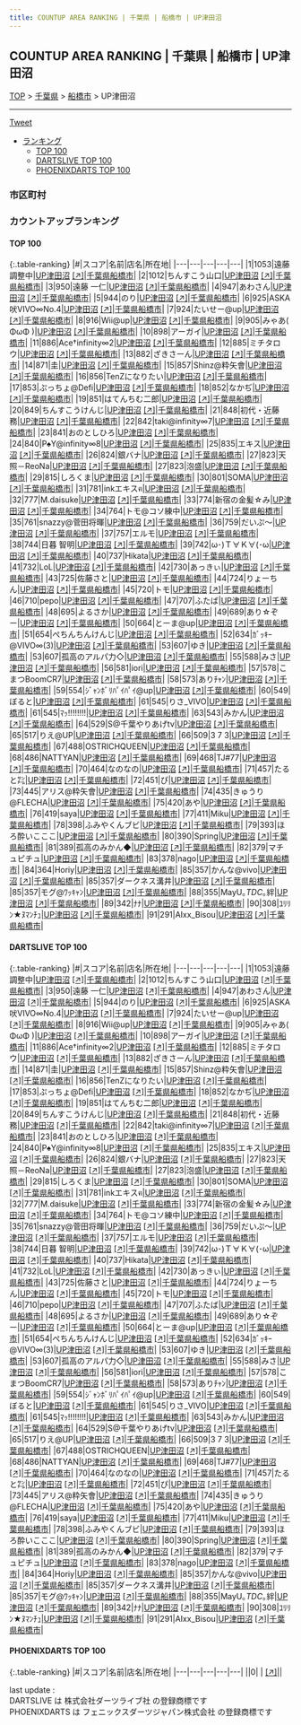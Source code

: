 ```yaml
---
title: COUNTUP AREA RANKING | 千葉県 | 船橋市 | UP津田沼
---
```

## COUNTUP AREA RANKING | 千葉県 | 船橋市 | UP津田沼

[TOP](/darts/rank/) > [千葉県](/darts/rank/千葉県/) > [船橋市](/darts/rank/千葉県/船橋市/) > UP津田沼

___

<a href="https://twitter.com/share?ref_src=twsrc%5Etfw" data-text="COUNTUP AREA RANKING | 千葉県船橋市UP津田沼" class="twitter-share-button" data-hashtags="DARTSLIVE,PHOENIXDARTS,darts,ダーツ" data-show-count="false">Tweet</a>

* [ランキング](#カウントアップランキング)
    * [TOP 100](#top-100)
    * [DARTSLIVE TOP 100](#dartslive-top-100)
    * [PHOENIXDARTS TOP 100](#phoenixdarts-top-100)

### 市区町村

<ul>

</ul>

### カウントアップランキング

#### TOP 100



{:.table-ranking}
|#|スコア|名前|店名|所在地|
|---|---|---|---|---|
|1|1053|<span class="rank-name-dl">遠藤 調整中</span>|<a href="/darts/rank/shops/8d35131a1ba4d26428032249b44395af.html">UP津田沼</a> <a href="https://search.dartslive.com/jp/shop/8d35131a1ba4d26428032249b44395af">[↗]</a>|<a href="/darts/rank/千葉県/船橋市">千葉県船橋市</a>|
|2|1012|<span class="rank-name-dl">ちんすこう山口</span>|<a href="/darts/rank/shops/8d35131a1ba4d26428032249b44395af.html">UP津田沼</a> <a href="https://search.dartslive.com/jp/shop/8d35131a1ba4d26428032249b44395af">[↗]</a>|<a href="/darts/rank/千葉県/船橋市">千葉県船橋市</a>|
|3|950|<span class="rank-name-dl">遠藤 一仁</span>|<a href="/darts/rank/shops/8d35131a1ba4d26428032249b44395af.html">UP津田沼</a> <a href="https://search.dartslive.com/jp/shop/8d35131a1ba4d26428032249b44395af">[↗]</a>|<a href="/darts/rank/千葉県/船橋市">千葉県船橋市</a>|
|4|947|<span class="rank-name-dl">あわさん</span>|<a href="/darts/rank/shops/8d35131a1ba4d26428032249b44395af.html">UP津田沼</a> <a href="https://search.dartslive.com/jp/shop/8d35131a1ba4d26428032249b44395af">[↗]</a>|<a href="/darts/rank/千葉県/船橋市">千葉県船橋市</a>|
|5|944|<span class="rank-name-dl">のり</span>|<a href="/darts/rank/shops/8d35131a1ba4d26428032249b44395af.html">UP津田沼</a> <a href="https://search.dartslive.com/jp/shop/8d35131a1ba4d26428032249b44395af">[↗]</a>|<a href="/darts/rank/千葉県/船橋市">千葉県船橋市</a>|
|6|925|<span class="rank-name-dl">ASKA吠VIVO∞No.4</span>|<a href="/darts/rank/shops/8d35131a1ba4d26428032249b44395af.html">UP津田沼</a> <a href="https://search.dartslive.com/jp/shop/8d35131a1ba4d26428032249b44395af">[↗]</a>|<a href="/darts/rank/千葉県/船橋市">千葉県船橋市</a>|
|7|924|<span class="rank-name-dl">たいせー@up</span>|<a href="/darts/rank/shops/8d35131a1ba4d26428032249b44395af.html">UP津田沼</a> <a href="https://search.dartslive.com/jp/shop/8d35131a1ba4d26428032249b44395af">[↗]</a>|<a href="/darts/rank/千葉県/船橋市">千葉県船橋市</a>|
|8|916|<span class="rank-name-dl">Wii@up</span>|<a href="/darts/rank/shops/8d35131a1ba4d26428032249b44395af.html">UP津田沼</a> <a href="https://search.dartslive.com/jp/shop/8d35131a1ba4d26428032249b44395af">[↗]</a>|<a href="/darts/rank/千葉県/船橋市">千葉県船橋市</a>|
|9|905|<span class="rank-name-dl">みゃあ( ΦωΦ )</span>|<a href="/darts/rank/shops/8d35131a1ba4d26428032249b44395af.html">UP津田沼</a> <a href="https://search.dartslive.com/jp/shop/8d35131a1ba4d26428032249b44395af">[↗]</a>|<a href="/darts/rank/千葉県/船橋市">千葉県船橋市</a>|
|10|898|<span class="rank-name-dl">アーガイ</span>|<a href="/darts/rank/shops/8d35131a1ba4d26428032249b44395af.html">UP津田沼</a> <a href="https://search.dartslive.com/jp/shop/8d35131a1ba4d26428032249b44395af">[↗]</a>|<a href="/darts/rank/千葉県/船橋市">千葉県船橋市</a>|
|11|886|<span class="rank-name-dl">Ace†infinity∞2</span>|<a href="/darts/rank/shops/8d35131a1ba4d26428032249b44395af.html">UP津田沼</a> <a href="https://search.dartslive.com/jp/shop/8d35131a1ba4d26428032249b44395af">[↗]</a>|<a href="/darts/rank/千葉県/船橋市">千葉県船橋市</a>|
|12|885|<span class="rank-name-dl">ミチタロウ</span>|<a href="/darts/rank/shops/8d35131a1ba4d26428032249b44395af.html">UP津田沼</a> <a href="https://search.dartslive.com/jp/shop/8d35131a1ba4d26428032249b44395af">[↗]</a>|<a href="/darts/rank/千葉県/船橋市">千葉県船橋市</a>|
|13|882|<span class="rank-name-dl">ざきさーん</span>|<a href="/darts/rank/shops/8d35131a1ba4d26428032249b44395af.html">UP津田沼</a> <a href="https://search.dartslive.com/jp/shop/8d35131a1ba4d26428032249b44395af">[↗]</a>|<a href="/darts/rank/千葉県/船橋市">千葉県船橋市</a>|
|14|871|<span class="rank-name-dl">圭</span>|<a href="/darts/rank/shops/8d35131a1ba4d26428032249b44395af.html">UP津田沼</a> <a href="https://search.dartslive.com/jp/shop/8d35131a1ba4d26428032249b44395af">[↗]</a>|<a href="/darts/rank/千葉県/船橋市">千葉県船橋市</a>|
|15|857|<span class="rank-name-dl">Shinz@粋矢會</span>|<a href="/darts/rank/shops/8d35131a1ba4d26428032249b44395af.html">UP津田沼</a> <a href="https://search.dartslive.com/jp/shop/8d35131a1ba4d26428032249b44395af">[↗]</a>|<a href="/darts/rank/千葉県/船橋市">千葉県船橋市</a>|
|16|856|<span class="rank-name-dl">TenZになりたい</span>|<a href="/darts/rank/shops/8d35131a1ba4d26428032249b44395af.html">UP津田沼</a> <a href="https://search.dartslive.com/jp/shop/8d35131a1ba4d26428032249b44395af">[↗]</a>|<a href="/darts/rank/千葉県/船橋市">千葉県船橋市</a>|
|17|853|<span class="rank-name-dl">ぷっちょ@Defi</span>|<a href="/darts/rank/shops/8d35131a1ba4d26428032249b44395af.html">UP津田沼</a> <a href="https://search.dartslive.com/jp/shop/8d35131a1ba4d26428032249b44395af">[↗]</a>|<a href="/darts/rank/千葉県/船橋市">千葉県船橋市</a>|
|18|852|<span class="rank-name-dl">なかぢ</span>|<a href="/darts/rank/shops/8d35131a1ba4d26428032249b44395af.html">UP津田沼</a> <a href="https://search.dartslive.com/jp/shop/8d35131a1ba4d26428032249b44395af">[↗]</a>|<a href="/darts/rank/千葉県/船橋市">千葉県船橋市</a>|
|19|851|<span class="rank-name-dl">はてんちむ二郎</span>|<a href="/darts/rank/shops/8d35131a1ba4d26428032249b44395af.html">UP津田沼</a> <a href="https://search.dartslive.com/jp/shop/8d35131a1ba4d26428032249b44395af">[↗]</a>|<a href="/darts/rank/千葉県/船橋市">千葉県船橋市</a>|
|20|849|<span class="rank-name-dl">ちんすこうけんじ</span>|<a href="/darts/rank/shops/8d35131a1ba4d26428032249b44395af.html">UP津田沼</a> <a href="https://search.dartslive.com/jp/shop/8d35131a1ba4d26428032249b44395af">[↗]</a>|<a href="/darts/rank/千葉県/船橋市">千葉県船橋市</a>|
|21|848|<span class="rank-name-dl">初代・近藤務</span>|<a href="/darts/rank/shops/8d35131a1ba4d26428032249b44395af.html">UP津田沼</a> <a href="https://search.dartslive.com/jp/shop/8d35131a1ba4d26428032249b44395af">[↗]</a>|<a href="/darts/rank/千葉県/船橋市">千葉県船橋市</a>|
|22|842|<span class="rank-name-dl">taki@infinity∞7</span>|<a href="/darts/rank/shops/8d35131a1ba4d26428032249b44395af.html">UP津田沼</a> <a href="https://search.dartslive.com/jp/shop/8d35131a1ba4d26428032249b44395af">[↗]</a>|<a href="/darts/rank/千葉県/船橋市">千葉県船橋市</a>|
|23|841|<span class="rank-name-dl">おのとしひろ</span>|<a href="/darts/rank/shops/8d35131a1ba4d26428032249b44395af.html">UP津田沼</a> <a href="https://search.dartslive.com/jp/shop/8d35131a1ba4d26428032249b44395af">[↗]</a>|<a href="/darts/rank/千葉県/船橋市">千葉県船橋市</a>|
|24|840|<span class="rank-name-dl">P♠Y@infinity∞8</span>|<a href="/darts/rank/shops/8d35131a1ba4d26428032249b44395af.html">UP津田沼</a> <a href="https://search.dartslive.com/jp/shop/8d35131a1ba4d26428032249b44395af">[↗]</a>|<a href="/darts/rank/千葉県/船橋市">千葉県船橋市</a>|
|25|835|<span class="rank-name-dl">エキス</span>|<a href="/darts/rank/shops/8d35131a1ba4d26428032249b44395af.html">UP津田沼</a> <a href="https://search.dartslive.com/jp/shop/8d35131a1ba4d26428032249b44395af">[↗]</a>|<a href="/darts/rank/千葉県/船橋市">千葉県船橋市</a>|
|26|824|<span class="rank-name-dl">銀バナ</span>|<a href="/darts/rank/shops/8d35131a1ba4d26428032249b44395af.html">UP津田沼</a> <a href="https://search.dartslive.com/jp/shop/8d35131a1ba4d26428032249b44395af">[↗]</a>|<a href="/darts/rank/千葉県/船橋市">千葉県船橋市</a>|
|27|823|<span class="rank-name-dl">天照－ReoNa</span>|<a href="/darts/rank/shops/8d35131a1ba4d26428032249b44395af.html">UP津田沼</a> <a href="https://search.dartslive.com/jp/shop/8d35131a1ba4d26428032249b44395af">[↗]</a>|<a href="/darts/rank/千葉県/船橋市">千葉県船橋市</a>|
|27|823|<span class="rank-name-dl">泡盛</span>|<a href="/darts/rank/shops/8d35131a1ba4d26428032249b44395af.html">UP津田沼</a> <a href="https://search.dartslive.com/jp/shop/8d35131a1ba4d26428032249b44395af">[↗]</a>|<a href="/darts/rank/千葉県/船橋市">千葉県船橋市</a>|
|29|815|<span class="rank-name-dl">しろくま</span>|<a href="/darts/rank/shops/8d35131a1ba4d26428032249b44395af.html">UP津田沼</a> <a href="https://search.dartslive.com/jp/shop/8d35131a1ba4d26428032249b44395af">[↗]</a>|<a href="/darts/rank/千葉県/船橋市">千葉県船橋市</a>|
|30|801|<span class="rank-name-dl">SOMA</span>|<a href="/darts/rank/shops/8d35131a1ba4d26428032249b44395af.html">UP津田沼</a> <a href="https://search.dartslive.com/jp/shop/8d35131a1ba4d26428032249b44395af">[↗]</a>|<a href="/darts/rank/千葉県/船橋市">千葉県船橋市</a>|
|31|781|<span class="rank-name-dl">inkエキスฅ</span>|<a href="/darts/rank/shops/8d35131a1ba4d26428032249b44395af.html">UP津田沼</a> <a href="https://search.dartslive.com/jp/shop/8d35131a1ba4d26428032249b44395af">[↗]</a>|<a href="/darts/rank/千葉県/船橋市">千葉県船橋市</a>|
|32|777|<span class="rank-name-dl">M.daisuke</span>|<a href="/darts/rank/shops/8d35131a1ba4d26428032249b44395af.html">UP津田沼</a> <a href="https://search.dartslive.com/jp/shop/8d35131a1ba4d26428032249b44395af">[↗]</a>|<a href="/darts/rank/千葉県/船橋市">千葉県船橋市</a>|
|33|774|<span class="rank-name-dl">新宿の金髪☆み</span>|<a href="/darts/rank/shops/8d35131a1ba4d26428032249b44395af.html">UP津田沼</a> <a href="https://search.dartslive.com/jp/shop/8d35131a1ba4d26428032249b44395af">[↗]</a>|<a href="/darts/rank/千葉県/船橋市">千葉県船橋市</a>|
|34|764|<span class="rank-name-dl">トモ@コソ練中</span>|<a href="/darts/rank/shops/8d35131a1ba4d26428032249b44395af.html">UP津田沼</a> <a href="https://search.dartslive.com/jp/shop/8d35131a1ba4d26428032249b44395af">[↗]</a>|<a href="/darts/rank/千葉県/船橋市">千葉県船橋市</a>|
|35|761|<span class="rank-name-dl">snazzy@菅田将暉</span>|<a href="/darts/rank/shops/8d35131a1ba4d26428032249b44395af.html">UP津田沼</a> <a href="https://search.dartslive.com/jp/shop/8d35131a1ba4d26428032249b44395af">[↗]</a>|<a href="/darts/rank/千葉県/船橋市">千葉県船橋市</a>|
|36|759|<span class="rank-name-dl">だいぷ～</span>|<a href="/darts/rank/shops/8d35131a1ba4d26428032249b44395af.html">UP津田沼</a> <a href="https://search.dartslive.com/jp/shop/8d35131a1ba4d26428032249b44395af">[↗]</a>|<a href="/darts/rank/千葉県/船橋市">千葉県船橋市</a>|
|37|757|<span class="rank-name-dl">エルモ</span>|<a href="/darts/rank/shops/8d35131a1ba4d26428032249b44395af.html">UP津田沼</a> <a href="https://search.dartslive.com/jp/shop/8d35131a1ba4d26428032249b44395af">[↗]</a>|<a href="/darts/rank/千葉県/船橋市">千葉県船橋市</a>|
|38|744|<span class="rank-name-dl">日暮 智明</span>|<a href="/darts/rank/shops/8d35131a1ba4d26428032249b44395af.html">UP津田沼</a> <a href="https://search.dartslive.com/jp/shop/8d35131a1ba4d26428032249b44395af">[↗]</a>|<a href="/darts/rank/千葉県/船橋市">千葉県船橋市</a>|
|39|742|<span class="rank-name-dl">ω･)Ｔ∀Ｋ∀(･ω</span>|<a href="/darts/rank/shops/8d35131a1ba4d26428032249b44395af.html">UP津田沼</a> <a href="https://search.dartslive.com/jp/shop/8d35131a1ba4d26428032249b44395af">[↗]</a>|<a href="/darts/rank/千葉県/船橋市">千葉県船橋市</a>|
|40|737|<span class="rank-name-dl">Hikata</span>|<a href="/darts/rank/shops/8d35131a1ba4d26428032249b44395af.html">UP津田沼</a> <a href="https://search.dartslive.com/jp/shop/8d35131a1ba4d26428032249b44395af">[↗]</a>|<a href="/darts/rank/千葉県/船橋市">千葉県船橋市</a>|
|41|732|<span class="rank-name-dl">LoL</span>|<a href="/darts/rank/shops/8d35131a1ba4d26428032249b44395af.html">UP津田沼</a> <a href="https://search.dartslive.com/jp/shop/8d35131a1ba4d26428032249b44395af">[↗]</a>|<a href="/darts/rank/千葉県/船橋市">千葉県船橋市</a>|
|42|730|<span class="rank-name-dl">あっきぃ</span>|<a href="/darts/rank/shops/8d35131a1ba4d26428032249b44395af.html">UP津田沼</a> <a href="https://search.dartslive.com/jp/shop/8d35131a1ba4d26428032249b44395af">[↗]</a>|<a href="/darts/rank/千葉県/船橋市">千葉県船橋市</a>|
|43|725|<span class="rank-name-dl">佐藤さと</span>|<a href="/darts/rank/shops/8d35131a1ba4d26428032249b44395af.html">UP津田沼</a> <a href="https://search.dartslive.com/jp/shop/8d35131a1ba4d26428032249b44395af">[↗]</a>|<a href="/darts/rank/千葉県/船橋市">千葉県船橋市</a>|
|44|724|<span class="rank-name-dl">りょーちん</span>|<a href="/darts/rank/shops/8d35131a1ba4d26428032249b44395af.html">UP津田沼</a> <a href="https://search.dartslive.com/jp/shop/8d35131a1ba4d26428032249b44395af">[↗]</a>|<a href="/darts/rank/千葉県/船橋市">千葉県船橋市</a>|
|45|720|<span class="rank-name-dl">トモ</span>|<a href="/darts/rank/shops/8d35131a1ba4d26428032249b44395af.html">UP津田沼</a> <a href="https://search.dartslive.com/jp/shop/8d35131a1ba4d26428032249b44395af">[↗]</a>|<a href="/darts/rank/千葉県/船橋市">千葉県船橋市</a>|
|46|710|<span class="rank-name-dl">pepo</span>|<a href="/darts/rank/shops/8d35131a1ba4d26428032249b44395af.html">UP津田沼</a> <a href="https://search.dartslive.com/jp/shop/8d35131a1ba4d26428032249b44395af">[↗]</a>|<a href="/darts/rank/千葉県/船橋市">千葉県船橋市</a>|
|47|707|<span class="rank-name-dl">ふたば</span>|<a href="/darts/rank/shops/8d35131a1ba4d26428032249b44395af.html">UP津田沼</a> <a href="https://search.dartslive.com/jp/shop/8d35131a1ba4d26428032249b44395af">[↗]</a>|<a href="/darts/rank/千葉県/船橋市">千葉県船橋市</a>|
|48|695|<span class="rank-name-dl">よるさか</span>|<a href="/darts/rank/shops/8d35131a1ba4d26428032249b44395af.html">UP津田沼</a> <a href="https://search.dartslive.com/jp/shop/8d35131a1ba4d26428032249b44395af">[↗]</a>|<a href="/darts/rank/千葉県/船橋市">千葉県船橋市</a>|
|49|689|<span class="rank-name-dl">あり☆ぞー</span>|<a href="/darts/rank/shops/8d35131a1ba4d26428032249b44395af.html">UP津田沼</a> <a href="https://search.dartslive.com/jp/shop/8d35131a1ba4d26428032249b44395af">[↗]</a>|<a href="/darts/rank/千葉県/船橋市">千葉県船橋市</a>|
|50|664|<span class="rank-name-dl">とーま@up</span>|<a href="/darts/rank/shops/8d35131a1ba4d26428032249b44395af.html">UP津田沼</a> <a href="https://search.dartslive.com/jp/shop/8d35131a1ba4d26428032249b44395af">[↗]</a>|<a href="/darts/rank/千葉県/船橋市">千葉県船橋市</a>|
|51|654|<span class="rank-name-dl">ぺちんちんけんじ</span>|<a href="/darts/rank/shops/8d35131a1ba4d26428032249b44395af.html">UP津田沼</a> <a href="https://search.dartslive.com/jp/shop/8d35131a1ba4d26428032249b44395af">[↗]</a>|<a href="/darts/rank/千葉県/船橋市">千葉県船橋市</a>|
|52|634|<span class="rank-name-dl">ｶﾞｯｷｰ@VIVO∞(3)</span>|<a href="/darts/rank/shops/8d35131a1ba4d26428032249b44395af.html">UP津田沼</a> <a href="https://search.dartslive.com/jp/shop/8d35131a1ba4d26428032249b44395af">[↗]</a>|<a href="/darts/rank/千葉県/船橋市">千葉県船橋市</a>|
|53|607|<span class="rank-name-dl">ゆき</span>|<a href="/darts/rank/shops/8d35131a1ba4d26428032249b44395af.html">UP津田沼</a> <a href="https://search.dartslive.com/jp/shop/8d35131a1ba4d26428032249b44395af">[↗]</a>|<a href="/darts/rank/千葉県/船橋市">千葉県船橋市</a>|
|53|607|<span class="rank-name-dl">孤高のアルパ力◇</span>|<a href="/darts/rank/shops/8d35131a1ba4d26428032249b44395af.html">UP津田沼</a> <a href="https://search.dartslive.com/jp/shop/8d35131a1ba4d26428032249b44395af">[↗]</a>|<a href="/darts/rank/千葉県/船橋市">千葉県船橋市</a>|
|55|588|<span class="rank-name-dl">みさ</span>|<a href="/darts/rank/shops/8d35131a1ba4d26428032249b44395af.html">UP津田沼</a> <a href="https://search.dartslive.com/jp/shop/8d35131a1ba4d26428032249b44395af">[↗]</a>|<a href="/darts/rank/千葉県/船橋市">千葉県船橋市</a>|
|56|581|<span class="rank-name-dl">iori</span>|<a href="/darts/rank/shops/8d35131a1ba4d26428032249b44395af.html">UP津田沼</a> <a href="https://search.dartslive.com/jp/shop/8d35131a1ba4d26428032249b44395af">[↗]</a>|<a href="/darts/rank/千葉県/船橋市">千葉県船橋市</a>|
|57|578|<span class="rank-name-dl">こまつBoomCR7</span>|<a href="/darts/rank/shops/8d35131a1ba4d26428032249b44395af.html">UP津田沼</a> <a href="https://search.dartslive.com/jp/shop/8d35131a1ba4d26428032249b44395af">[↗]</a>|<a href="/darts/rank/千葉県/船橋市">千葉県船橋市</a>|
|58|573|<span class="rank-name-dl">ありﾁｬﾝ</span>|<a href="/darts/rank/shops/8d35131a1ba4d26428032249b44395af.html">UP津田沼</a> <a href="https://search.dartslive.com/jp/shop/8d35131a1ba4d26428032249b44395af">[↗]</a>|<a href="/darts/rank/千葉県/船橋市">千葉県船橋市</a>|
|59|554|<span class="rank-name-dl">ｼﾞｬﾝﾎﾞﾘﾊﾟｲﾊﾟｲ@up</span>|<a href="/darts/rank/shops/8d35131a1ba4d26428032249b44395af.html">UP津田沼</a> <a href="https://search.dartslive.com/jp/shop/8d35131a1ba4d26428032249b44395af">[↗]</a>|<a href="/darts/rank/千葉県/船橋市">千葉県船橋市</a>|
|60|549|<span class="rank-name-dl">ぼると</span>|<a href="/darts/rank/shops/8d35131a1ba4d26428032249b44395af.html">UP津田沼</a> <a href="https://search.dartslive.com/jp/shop/8d35131a1ba4d26428032249b44395af">[↗]</a>|<a href="/darts/rank/千葉県/船橋市">千葉県船橋市</a>|
|61|545|<span class="rank-name-dl">りさ_VIVO</span>|<a href="/darts/rank/shops/8d35131a1ba4d26428032249b44395af.html">UP津田沼</a> <a href="https://search.dartslive.com/jp/shop/8d35131a1ba4d26428032249b44395af">[↗]</a>|<a href="/darts/rank/千葉県/船橋市">千葉県船橋市</a>|
|61|545|<span class="rank-name-dl">ﾏｯ!!!!!!!!</span>|<a href="/darts/rank/shops/8d35131a1ba4d26428032249b44395af.html">UP津田沼</a> <a href="https://search.dartslive.com/jp/shop/8d35131a1ba4d26428032249b44395af">[↗]</a>|<a href="/darts/rank/千葉県/船橋市">千葉県船橋市</a>|
|63|543|<span class="rank-name-dl">みかん</span>|<a href="/darts/rank/shops/8d35131a1ba4d26428032249b44395af.html">UP津田沼</a> <a href="https://search.dartslive.com/jp/shop/8d35131a1ba4d26428032249b44395af">[↗]</a>|<a href="/darts/rank/千葉県/船橋市">千葉県船橋市</a>|
|64|529|<span class="rank-name-dl">S@千葉やりあげtv</span>|<a href="/darts/rank/shops/8d35131a1ba4d26428032249b44395af.html">UP津田沼</a> <a href="https://search.dartslive.com/jp/shop/8d35131a1ba4d26428032249b44395af">[↗]</a>|<a href="/darts/rank/千葉県/船橋市">千葉県船橋市</a>|
|65|517|<span class="rank-name-dl">りえ@UP</span>|<a href="/darts/rank/shops/8d35131a1ba4d26428032249b44395af.html">UP津田沼</a> <a href="https://search.dartslive.com/jp/shop/8d35131a1ba4d26428032249b44395af">[↗]</a>|<a href="/darts/rank/千葉県/船橋市">千葉県船橋市</a>|
|66|509|<span class="rank-name-dl">3 7 3</span>|<a href="/darts/rank/shops/8d35131a1ba4d26428032249b44395af.html">UP津田沼</a> <a href="https://search.dartslive.com/jp/shop/8d35131a1ba4d26428032249b44395af">[↗]</a>|<a href="/darts/rank/千葉県/船橋市">千葉県船橋市</a>|
|67|488|<span class="rank-name-dl">OSTRICHQUEEN</span>|<a href="/darts/rank/shops/8d35131a1ba4d26428032249b44395af.html">UP津田沼</a> <a href="https://search.dartslive.com/jp/shop/8d35131a1ba4d26428032249b44395af">[↗]</a>|<a href="/darts/rank/千葉県/船橋市">千葉県船橋市</a>|
|68|486|<span class="rank-name-dl">NATTYAN</span>|<a href="/darts/rank/shops/8d35131a1ba4d26428032249b44395af.html">UP津田沼</a> <a href="https://search.dartslive.com/jp/shop/8d35131a1ba4d26428032249b44395af">[↗]</a>|<a href="/darts/rank/千葉県/船橋市">千葉県船橋市</a>|
|69|468|<span class="rank-name-dl">TJ#77</span>|<a href="/darts/rank/shops/8d35131a1ba4d26428032249b44395af.html">UP津田沼</a> <a href="https://search.dartslive.com/jp/shop/8d35131a1ba4d26428032249b44395af">[↗]</a>|<a href="/darts/rank/千葉県/船橋市">千葉県船橋市</a>|
|70|464|<span class="rank-name-dl">なのなの</span>|<a href="/darts/rank/shops/8d35131a1ba4d26428032249b44395af.html">UP津田沼</a> <a href="https://search.dartslive.com/jp/shop/8d35131a1ba4d26428032249b44395af">[↗]</a>|<a href="/darts/rank/千葉県/船橋市">千葉県船橋市</a>|
|71|457|<span class="rank-name-dl">たると㌠</span>|<a href="/darts/rank/shops/8d35131a1ba4d26428032249b44395af.html">UP津田沼</a> <a href="https://search.dartslive.com/jp/shop/8d35131a1ba4d26428032249b44395af">[↗]</a>|<a href="/darts/rank/千葉県/船橋市">千葉県船橋市</a>|
|72|451|<span class="rank-name-dl">ぴ</span>|<a href="/darts/rank/shops/8d35131a1ba4d26428032249b44395af.html">UP津田沼</a> <a href="https://search.dartslive.com/jp/shop/8d35131a1ba4d26428032249b44395af">[↗]</a>|<a href="/darts/rank/千葉県/船橋市">千葉県船橋市</a>|
|73|445|<span class="rank-name-dl">アリス@粋矢會</span>|<a href="/darts/rank/shops/8d35131a1ba4d26428032249b44395af.html">UP津田沼</a> <a href="https://search.dartslive.com/jp/shop/8d35131a1ba4d26428032249b44395af">[↗]</a>|<a href="/darts/rank/千葉県/船橋市">千葉県船橋市</a>|
|74|435|<span class="rank-name-dl">きゅうり@FLECHA</span>|<a href="/darts/rank/shops/8d35131a1ba4d26428032249b44395af.html">UP津田沼</a> <a href="https://search.dartslive.com/jp/shop/8d35131a1ba4d26428032249b44395af">[↗]</a>|<a href="/darts/rank/千葉県/船橋市">千葉県船橋市</a>|
|75|420|<span class="rank-name-dl">あや</span>|<a href="/darts/rank/shops/8d35131a1ba4d26428032249b44395af.html">UP津田沼</a> <a href="https://search.dartslive.com/jp/shop/8d35131a1ba4d26428032249b44395af">[↗]</a>|<a href="/darts/rank/千葉県/船橋市">千葉県船橋市</a>|
|76|419|<span class="rank-name-dl">saya</span>|<a href="/darts/rank/shops/8d35131a1ba4d26428032249b44395af.html">UP津田沼</a> <a href="https://search.dartslive.com/jp/shop/8d35131a1ba4d26428032249b44395af">[↗]</a>|<a href="/darts/rank/千葉県/船橋市">千葉県船橋市</a>|
|77|411|<span class="rank-name-dl">Miku</span>|<a href="/darts/rank/shops/8d35131a1ba4d26428032249b44395af.html">UP津田沼</a> <a href="https://search.dartslive.com/jp/shop/8d35131a1ba4d26428032249b44395af">[↗]</a>|<a href="/darts/rank/千葉県/船橋市">千葉県船橋市</a>|
|78|398|<span class="rank-name-dl">ふみやくんブビ</span>|<a href="/darts/rank/shops/8d35131a1ba4d26428032249b44395af.html">UP津田沼</a> <a href="https://search.dartslive.com/jp/shop/8d35131a1ba4d26428032249b44395af">[↗]</a>|<a href="/darts/rank/千葉県/船橋市">千葉県船橋市</a>|
|79|393|<span class="rank-name-dl">ほろ酔いこここ</span>|<a href="/darts/rank/shops/8d35131a1ba4d26428032249b44395af.html">UP津田沼</a> <a href="https://search.dartslive.com/jp/shop/8d35131a1ba4d26428032249b44395af">[↗]</a>|<a href="/darts/rank/千葉県/船橋市">千葉県船橋市</a>|
|80|390|<span class="rank-name-dl">Spring</span>|<a href="/darts/rank/shops/8d35131a1ba4d26428032249b44395af.html">UP津田沼</a> <a href="https://search.dartslive.com/jp/shop/8d35131a1ba4d26428032249b44395af">[↗]</a>|<a href="/darts/rank/千葉県/船橋市">千葉県船橋市</a>|
|81|389|<span class="rank-name-dl">孤高のみかん◆</span>|<a href="/darts/rank/shops/8d35131a1ba4d26428032249b44395af.html">UP津田沼</a> <a href="https://search.dartslive.com/jp/shop/8d35131a1ba4d26428032249b44395af">[↗]</a>|<a href="/darts/rank/千葉県/船橋市">千葉県船橋市</a>|
|82|379|<span class="rank-name-dl">マチュピチュ</span>|<a href="/darts/rank/shops/8d35131a1ba4d26428032249b44395af.html">UP津田沼</a> <a href="https://search.dartslive.com/jp/shop/8d35131a1ba4d26428032249b44395af">[↗]</a>|<a href="/darts/rank/千葉県/船橋市">千葉県船橋市</a>|
|83|378|<span class="rank-name-dl">nago</span>|<a href="/darts/rank/shops/8d35131a1ba4d26428032249b44395af.html">UP津田沼</a> <a href="https://search.dartslive.com/jp/shop/8d35131a1ba4d26428032249b44395af">[↗]</a>|<a href="/darts/rank/千葉県/船橋市">千葉県船橋市</a>|
|84|364|<span class="rank-name-dl">Horiy</span>|<a href="/darts/rank/shops/8d35131a1ba4d26428032249b44395af.html">UP津田沼</a> <a href="https://search.dartslive.com/jp/shop/8d35131a1ba4d26428032249b44395af">[↗]</a>|<a href="/darts/rank/千葉県/船橋市">千葉県船橋市</a>|
|85|357|<span class="rank-name-dl">かんな@vivo</span>|<a href="/darts/rank/shops/8d35131a1ba4d26428032249b44395af.html">UP津田沼</a> <a href="https://search.dartslive.com/jp/shop/8d35131a1ba4d26428032249b44395af">[↗]</a>|<a href="/darts/rank/千葉県/船橋市">千葉県船橋市</a>|
|85|357|<span class="rank-name-dl">ダークネス溝井</span>|<a href="/darts/rank/shops/8d35131a1ba4d26428032249b44395af.html">UP津田沼</a> <a href="https://search.dartslive.com/jp/shop/8d35131a1ba4d26428032249b44395af">[↗]</a>|<a href="/darts/rank/千葉県/船橋市">千葉県船橋市</a>|
|85|357|<span class="rank-name-dl">モグ@ﾜｯｷｬﾝ</span>|<a href="/darts/rank/shops/8d35131a1ba4d26428032249b44395af.html">UP津田沼</a> <a href="https://search.dartslive.com/jp/shop/8d35131a1ba4d26428032249b44395af">[↗]</a>|<a href="/darts/rank/千葉県/船橋市">千葉県船橋市</a>|
|88|355|<span class="rank-name-dl">ΜayU｡*TDC*｡絆</span>|<a href="/darts/rank/shops/8d35131a1ba4d26428032249b44395af.html">UP津田沼</a> <a href="https://search.dartslive.com/jp/shop/8d35131a1ba4d26428032249b44395af">[↗]</a>|<a href="/darts/rank/千葉県/船橋市">千葉県船橋市</a>|
|89|342|<span class="rank-name-dl">ﾅﾅ</span>|<a href="/darts/rank/shops/8d35131a1ba4d26428032249b44395af.html">UP津田沼</a> <a href="https://search.dartslive.com/jp/shop/8d35131a1ba4d26428032249b44395af">[↗]</a>|<a href="/darts/rank/千葉県/船橋市">千葉県船橋市</a>|
|90|308|<span class="rank-name-dl">ﾕﾘﾘﾝ★ﾇﾏﾝﾁｭ</span>|<a href="/darts/rank/shops/8d35131a1ba4d26428032249b44395af.html">UP津田沼</a> <a href="https://search.dartslive.com/jp/shop/8d35131a1ba4d26428032249b44395af">[↗]</a>|<a href="/darts/rank/千葉県/船橋市">千葉県船橋市</a>|
|91|291|<span class="rank-name-dl">AIxx_Bisou</span>|<a href="/darts/rank/shops/8d35131a1ba4d26428032249b44395af.html">UP津田沼</a> <a href="https://search.dartslive.com/jp/shop/8d35131a1ba4d26428032249b44395af">[↗]</a>|<a href="/darts/rank/千葉県/船橋市">千葉県船橋市</a>|


#### DARTSLIVE TOP 100



{:.table-ranking}
|#|スコア|名前|店名|所在地|
|---|---|---|---|---|
|1|1053|<span class="rank-name-dl">遠藤 調整中</span>|<a href="/darts/rank/shops/8d35131a1ba4d26428032249b44395af.html">UP津田沼</a> <a href="https://search.dartslive.com/jp/shop/8d35131a1ba4d26428032249b44395af">[↗]</a>|<a href="/darts/rank/千葉県/船橋市">千葉県船橋市</a>|
|2|1012|<span class="rank-name-dl">ちんすこう山口</span>|<a href="/darts/rank/shops/8d35131a1ba4d26428032249b44395af.html">UP津田沼</a> <a href="https://search.dartslive.com/jp/shop/8d35131a1ba4d26428032249b44395af">[↗]</a>|<a href="/darts/rank/千葉県/船橋市">千葉県船橋市</a>|
|3|950|<span class="rank-name-dl">遠藤 一仁</span>|<a href="/darts/rank/shops/8d35131a1ba4d26428032249b44395af.html">UP津田沼</a> <a href="https://search.dartslive.com/jp/shop/8d35131a1ba4d26428032249b44395af">[↗]</a>|<a href="/darts/rank/千葉県/船橋市">千葉県船橋市</a>|
|4|947|<span class="rank-name-dl">あわさん</span>|<a href="/darts/rank/shops/8d35131a1ba4d26428032249b44395af.html">UP津田沼</a> <a href="https://search.dartslive.com/jp/shop/8d35131a1ba4d26428032249b44395af">[↗]</a>|<a href="/darts/rank/千葉県/船橋市">千葉県船橋市</a>|
|5|944|<span class="rank-name-dl">のり</span>|<a href="/darts/rank/shops/8d35131a1ba4d26428032249b44395af.html">UP津田沼</a> <a href="https://search.dartslive.com/jp/shop/8d35131a1ba4d26428032249b44395af">[↗]</a>|<a href="/darts/rank/千葉県/船橋市">千葉県船橋市</a>|
|6|925|<span class="rank-name-dl">ASKA吠VIVO∞No.4</span>|<a href="/darts/rank/shops/8d35131a1ba4d26428032249b44395af.html">UP津田沼</a> <a href="https://search.dartslive.com/jp/shop/8d35131a1ba4d26428032249b44395af">[↗]</a>|<a href="/darts/rank/千葉県/船橋市">千葉県船橋市</a>|
|7|924|<span class="rank-name-dl">たいせー@up</span>|<a href="/darts/rank/shops/8d35131a1ba4d26428032249b44395af.html">UP津田沼</a> <a href="https://search.dartslive.com/jp/shop/8d35131a1ba4d26428032249b44395af">[↗]</a>|<a href="/darts/rank/千葉県/船橋市">千葉県船橋市</a>|
|8|916|<span class="rank-name-dl">Wii@up</span>|<a href="/darts/rank/shops/8d35131a1ba4d26428032249b44395af.html">UP津田沼</a> <a href="https://search.dartslive.com/jp/shop/8d35131a1ba4d26428032249b44395af">[↗]</a>|<a href="/darts/rank/千葉県/船橋市">千葉県船橋市</a>|
|9|905|<span class="rank-name-dl">みゃあ( ΦωΦ )</span>|<a href="/darts/rank/shops/8d35131a1ba4d26428032249b44395af.html">UP津田沼</a> <a href="https://search.dartslive.com/jp/shop/8d35131a1ba4d26428032249b44395af">[↗]</a>|<a href="/darts/rank/千葉県/船橋市">千葉県船橋市</a>|
|10|898|<span class="rank-name-dl">アーガイ</span>|<a href="/darts/rank/shops/8d35131a1ba4d26428032249b44395af.html">UP津田沼</a> <a href="https://search.dartslive.com/jp/shop/8d35131a1ba4d26428032249b44395af">[↗]</a>|<a href="/darts/rank/千葉県/船橋市">千葉県船橋市</a>|
|11|886|<span class="rank-name-dl">Ace†infinity∞2</span>|<a href="/darts/rank/shops/8d35131a1ba4d26428032249b44395af.html">UP津田沼</a> <a href="https://search.dartslive.com/jp/shop/8d35131a1ba4d26428032249b44395af">[↗]</a>|<a href="/darts/rank/千葉県/船橋市">千葉県船橋市</a>|
|12|885|<span class="rank-name-dl">ミチタロウ</span>|<a href="/darts/rank/shops/8d35131a1ba4d26428032249b44395af.html">UP津田沼</a> <a href="https://search.dartslive.com/jp/shop/8d35131a1ba4d26428032249b44395af">[↗]</a>|<a href="/darts/rank/千葉県/船橋市">千葉県船橋市</a>|
|13|882|<span class="rank-name-dl">ざきさーん</span>|<a href="/darts/rank/shops/8d35131a1ba4d26428032249b44395af.html">UP津田沼</a> <a href="https://search.dartslive.com/jp/shop/8d35131a1ba4d26428032249b44395af">[↗]</a>|<a href="/darts/rank/千葉県/船橋市">千葉県船橋市</a>|
|14|871|<span class="rank-name-dl">圭</span>|<a href="/darts/rank/shops/8d35131a1ba4d26428032249b44395af.html">UP津田沼</a> <a href="https://search.dartslive.com/jp/shop/8d35131a1ba4d26428032249b44395af">[↗]</a>|<a href="/darts/rank/千葉県/船橋市">千葉県船橋市</a>|
|15|857|<span class="rank-name-dl">Shinz@粋矢會</span>|<a href="/darts/rank/shops/8d35131a1ba4d26428032249b44395af.html">UP津田沼</a> <a href="https://search.dartslive.com/jp/shop/8d35131a1ba4d26428032249b44395af">[↗]</a>|<a href="/darts/rank/千葉県/船橋市">千葉県船橋市</a>|
|16|856|<span class="rank-name-dl">TenZになりたい</span>|<a href="/darts/rank/shops/8d35131a1ba4d26428032249b44395af.html">UP津田沼</a> <a href="https://search.dartslive.com/jp/shop/8d35131a1ba4d26428032249b44395af">[↗]</a>|<a href="/darts/rank/千葉県/船橋市">千葉県船橋市</a>|
|17|853|<span class="rank-name-dl">ぷっちょ@Defi</span>|<a href="/darts/rank/shops/8d35131a1ba4d26428032249b44395af.html">UP津田沼</a> <a href="https://search.dartslive.com/jp/shop/8d35131a1ba4d26428032249b44395af">[↗]</a>|<a href="/darts/rank/千葉県/船橋市">千葉県船橋市</a>|
|18|852|<span class="rank-name-dl">なかぢ</span>|<a href="/darts/rank/shops/8d35131a1ba4d26428032249b44395af.html">UP津田沼</a> <a href="https://search.dartslive.com/jp/shop/8d35131a1ba4d26428032249b44395af">[↗]</a>|<a href="/darts/rank/千葉県/船橋市">千葉県船橋市</a>|
|19|851|<span class="rank-name-dl">はてんちむ二郎</span>|<a href="/darts/rank/shops/8d35131a1ba4d26428032249b44395af.html">UP津田沼</a> <a href="https://search.dartslive.com/jp/shop/8d35131a1ba4d26428032249b44395af">[↗]</a>|<a href="/darts/rank/千葉県/船橋市">千葉県船橋市</a>|
|20|849|<span class="rank-name-dl">ちんすこうけんじ</span>|<a href="/darts/rank/shops/8d35131a1ba4d26428032249b44395af.html">UP津田沼</a> <a href="https://search.dartslive.com/jp/shop/8d35131a1ba4d26428032249b44395af">[↗]</a>|<a href="/darts/rank/千葉県/船橋市">千葉県船橋市</a>|
|21|848|<span class="rank-name-dl">初代・近藤務</span>|<a href="/darts/rank/shops/8d35131a1ba4d26428032249b44395af.html">UP津田沼</a> <a href="https://search.dartslive.com/jp/shop/8d35131a1ba4d26428032249b44395af">[↗]</a>|<a href="/darts/rank/千葉県/船橋市">千葉県船橋市</a>|
|22|842|<span class="rank-name-dl">taki@infinity∞7</span>|<a href="/darts/rank/shops/8d35131a1ba4d26428032249b44395af.html">UP津田沼</a> <a href="https://search.dartslive.com/jp/shop/8d35131a1ba4d26428032249b44395af">[↗]</a>|<a href="/darts/rank/千葉県/船橋市">千葉県船橋市</a>|
|23|841|<span class="rank-name-dl">おのとしひろ</span>|<a href="/darts/rank/shops/8d35131a1ba4d26428032249b44395af.html">UP津田沼</a> <a href="https://search.dartslive.com/jp/shop/8d35131a1ba4d26428032249b44395af">[↗]</a>|<a href="/darts/rank/千葉県/船橋市">千葉県船橋市</a>|
|24|840|<span class="rank-name-dl">P♠Y@infinity∞8</span>|<a href="/darts/rank/shops/8d35131a1ba4d26428032249b44395af.html">UP津田沼</a> <a href="https://search.dartslive.com/jp/shop/8d35131a1ba4d26428032249b44395af">[↗]</a>|<a href="/darts/rank/千葉県/船橋市">千葉県船橋市</a>|
|25|835|<span class="rank-name-dl">エキス</span>|<a href="/darts/rank/shops/8d35131a1ba4d26428032249b44395af.html">UP津田沼</a> <a href="https://search.dartslive.com/jp/shop/8d35131a1ba4d26428032249b44395af">[↗]</a>|<a href="/darts/rank/千葉県/船橋市">千葉県船橋市</a>|
|26|824|<span class="rank-name-dl">銀バナ</span>|<a href="/darts/rank/shops/8d35131a1ba4d26428032249b44395af.html">UP津田沼</a> <a href="https://search.dartslive.com/jp/shop/8d35131a1ba4d26428032249b44395af">[↗]</a>|<a href="/darts/rank/千葉県/船橋市">千葉県船橋市</a>|
|27|823|<span class="rank-name-dl">天照－ReoNa</span>|<a href="/darts/rank/shops/8d35131a1ba4d26428032249b44395af.html">UP津田沼</a> <a href="https://search.dartslive.com/jp/shop/8d35131a1ba4d26428032249b44395af">[↗]</a>|<a href="/darts/rank/千葉県/船橋市">千葉県船橋市</a>|
|27|823|<span class="rank-name-dl">泡盛</span>|<a href="/darts/rank/shops/8d35131a1ba4d26428032249b44395af.html">UP津田沼</a> <a href="https://search.dartslive.com/jp/shop/8d35131a1ba4d26428032249b44395af">[↗]</a>|<a href="/darts/rank/千葉県/船橋市">千葉県船橋市</a>|
|29|815|<span class="rank-name-dl">しろくま</span>|<a href="/darts/rank/shops/8d35131a1ba4d26428032249b44395af.html">UP津田沼</a> <a href="https://search.dartslive.com/jp/shop/8d35131a1ba4d26428032249b44395af">[↗]</a>|<a href="/darts/rank/千葉県/船橋市">千葉県船橋市</a>|
|30|801|<span class="rank-name-dl">SOMA</span>|<a href="/darts/rank/shops/8d35131a1ba4d26428032249b44395af.html">UP津田沼</a> <a href="https://search.dartslive.com/jp/shop/8d35131a1ba4d26428032249b44395af">[↗]</a>|<a href="/darts/rank/千葉県/船橋市">千葉県船橋市</a>|
|31|781|<span class="rank-name-dl">inkエキスฅ</span>|<a href="/darts/rank/shops/8d35131a1ba4d26428032249b44395af.html">UP津田沼</a> <a href="https://search.dartslive.com/jp/shop/8d35131a1ba4d26428032249b44395af">[↗]</a>|<a href="/darts/rank/千葉県/船橋市">千葉県船橋市</a>|
|32|777|<span class="rank-name-dl">M.daisuke</span>|<a href="/darts/rank/shops/8d35131a1ba4d26428032249b44395af.html">UP津田沼</a> <a href="https://search.dartslive.com/jp/shop/8d35131a1ba4d26428032249b44395af">[↗]</a>|<a href="/darts/rank/千葉県/船橋市">千葉県船橋市</a>|
|33|774|<span class="rank-name-dl">新宿の金髪☆み</span>|<a href="/darts/rank/shops/8d35131a1ba4d26428032249b44395af.html">UP津田沼</a> <a href="https://search.dartslive.com/jp/shop/8d35131a1ba4d26428032249b44395af">[↗]</a>|<a href="/darts/rank/千葉県/船橋市">千葉県船橋市</a>|
|34|764|<span class="rank-name-dl">トモ@コソ練中</span>|<a href="/darts/rank/shops/8d35131a1ba4d26428032249b44395af.html">UP津田沼</a> <a href="https://search.dartslive.com/jp/shop/8d35131a1ba4d26428032249b44395af">[↗]</a>|<a href="/darts/rank/千葉県/船橋市">千葉県船橋市</a>|
|35|761|<span class="rank-name-dl">snazzy@菅田将暉</span>|<a href="/darts/rank/shops/8d35131a1ba4d26428032249b44395af.html">UP津田沼</a> <a href="https://search.dartslive.com/jp/shop/8d35131a1ba4d26428032249b44395af">[↗]</a>|<a href="/darts/rank/千葉県/船橋市">千葉県船橋市</a>|
|36|759|<span class="rank-name-dl">だいぷ～</span>|<a href="/darts/rank/shops/8d35131a1ba4d26428032249b44395af.html">UP津田沼</a> <a href="https://search.dartslive.com/jp/shop/8d35131a1ba4d26428032249b44395af">[↗]</a>|<a href="/darts/rank/千葉県/船橋市">千葉県船橋市</a>|
|37|757|<span class="rank-name-dl">エルモ</span>|<a href="/darts/rank/shops/8d35131a1ba4d26428032249b44395af.html">UP津田沼</a> <a href="https://search.dartslive.com/jp/shop/8d35131a1ba4d26428032249b44395af">[↗]</a>|<a href="/darts/rank/千葉県/船橋市">千葉県船橋市</a>|
|38|744|<span class="rank-name-dl">日暮 智明</span>|<a href="/darts/rank/shops/8d35131a1ba4d26428032249b44395af.html">UP津田沼</a> <a href="https://search.dartslive.com/jp/shop/8d35131a1ba4d26428032249b44395af">[↗]</a>|<a href="/darts/rank/千葉県/船橋市">千葉県船橋市</a>|
|39|742|<span class="rank-name-dl">ω･)Ｔ∀Ｋ∀(･ω</span>|<a href="/darts/rank/shops/8d35131a1ba4d26428032249b44395af.html">UP津田沼</a> <a href="https://search.dartslive.com/jp/shop/8d35131a1ba4d26428032249b44395af">[↗]</a>|<a href="/darts/rank/千葉県/船橋市">千葉県船橋市</a>|
|40|737|<span class="rank-name-dl">Hikata</span>|<a href="/darts/rank/shops/8d35131a1ba4d26428032249b44395af.html">UP津田沼</a> <a href="https://search.dartslive.com/jp/shop/8d35131a1ba4d26428032249b44395af">[↗]</a>|<a href="/darts/rank/千葉県/船橋市">千葉県船橋市</a>|
|41|732|<span class="rank-name-dl">LoL</span>|<a href="/darts/rank/shops/8d35131a1ba4d26428032249b44395af.html">UP津田沼</a> <a href="https://search.dartslive.com/jp/shop/8d35131a1ba4d26428032249b44395af">[↗]</a>|<a href="/darts/rank/千葉県/船橋市">千葉県船橋市</a>|
|42|730|<span class="rank-name-dl">あっきぃ</span>|<a href="/darts/rank/shops/8d35131a1ba4d26428032249b44395af.html">UP津田沼</a> <a href="https://search.dartslive.com/jp/shop/8d35131a1ba4d26428032249b44395af">[↗]</a>|<a href="/darts/rank/千葉県/船橋市">千葉県船橋市</a>|
|43|725|<span class="rank-name-dl">佐藤さと</span>|<a href="/darts/rank/shops/8d35131a1ba4d26428032249b44395af.html">UP津田沼</a> <a href="https://search.dartslive.com/jp/shop/8d35131a1ba4d26428032249b44395af">[↗]</a>|<a href="/darts/rank/千葉県/船橋市">千葉県船橋市</a>|
|44|724|<span class="rank-name-dl">りょーちん</span>|<a href="/darts/rank/shops/8d35131a1ba4d26428032249b44395af.html">UP津田沼</a> <a href="https://search.dartslive.com/jp/shop/8d35131a1ba4d26428032249b44395af">[↗]</a>|<a href="/darts/rank/千葉県/船橋市">千葉県船橋市</a>|
|45|720|<span class="rank-name-dl">トモ</span>|<a href="/darts/rank/shops/8d35131a1ba4d26428032249b44395af.html">UP津田沼</a> <a href="https://search.dartslive.com/jp/shop/8d35131a1ba4d26428032249b44395af">[↗]</a>|<a href="/darts/rank/千葉県/船橋市">千葉県船橋市</a>|
|46|710|<span class="rank-name-dl">pepo</span>|<a href="/darts/rank/shops/8d35131a1ba4d26428032249b44395af.html">UP津田沼</a> <a href="https://search.dartslive.com/jp/shop/8d35131a1ba4d26428032249b44395af">[↗]</a>|<a href="/darts/rank/千葉県/船橋市">千葉県船橋市</a>|
|47|707|<span class="rank-name-dl">ふたば</span>|<a href="/darts/rank/shops/8d35131a1ba4d26428032249b44395af.html">UP津田沼</a> <a href="https://search.dartslive.com/jp/shop/8d35131a1ba4d26428032249b44395af">[↗]</a>|<a href="/darts/rank/千葉県/船橋市">千葉県船橋市</a>|
|48|695|<span class="rank-name-dl">よるさか</span>|<a href="/darts/rank/shops/8d35131a1ba4d26428032249b44395af.html">UP津田沼</a> <a href="https://search.dartslive.com/jp/shop/8d35131a1ba4d26428032249b44395af">[↗]</a>|<a href="/darts/rank/千葉県/船橋市">千葉県船橋市</a>|
|49|689|<span class="rank-name-dl">あり☆ぞー</span>|<a href="/darts/rank/shops/8d35131a1ba4d26428032249b44395af.html">UP津田沼</a> <a href="https://search.dartslive.com/jp/shop/8d35131a1ba4d26428032249b44395af">[↗]</a>|<a href="/darts/rank/千葉県/船橋市">千葉県船橋市</a>|
|50|664|<span class="rank-name-dl">とーま@up</span>|<a href="/darts/rank/shops/8d35131a1ba4d26428032249b44395af.html">UP津田沼</a> <a href="https://search.dartslive.com/jp/shop/8d35131a1ba4d26428032249b44395af">[↗]</a>|<a href="/darts/rank/千葉県/船橋市">千葉県船橋市</a>|
|51|654|<span class="rank-name-dl">ぺちんちんけんじ</span>|<a href="/darts/rank/shops/8d35131a1ba4d26428032249b44395af.html">UP津田沼</a> <a href="https://search.dartslive.com/jp/shop/8d35131a1ba4d26428032249b44395af">[↗]</a>|<a href="/darts/rank/千葉県/船橋市">千葉県船橋市</a>|
|52|634|<span class="rank-name-dl">ｶﾞｯｷｰ@VIVO∞(3)</span>|<a href="/darts/rank/shops/8d35131a1ba4d26428032249b44395af.html">UP津田沼</a> <a href="https://search.dartslive.com/jp/shop/8d35131a1ba4d26428032249b44395af">[↗]</a>|<a href="/darts/rank/千葉県/船橋市">千葉県船橋市</a>|
|53|607|<span class="rank-name-dl">ゆき</span>|<a href="/darts/rank/shops/8d35131a1ba4d26428032249b44395af.html">UP津田沼</a> <a href="https://search.dartslive.com/jp/shop/8d35131a1ba4d26428032249b44395af">[↗]</a>|<a href="/darts/rank/千葉県/船橋市">千葉県船橋市</a>|
|53|607|<span class="rank-name-dl">孤高のアルパ力◇</span>|<a href="/darts/rank/shops/8d35131a1ba4d26428032249b44395af.html">UP津田沼</a> <a href="https://search.dartslive.com/jp/shop/8d35131a1ba4d26428032249b44395af">[↗]</a>|<a href="/darts/rank/千葉県/船橋市">千葉県船橋市</a>|
|55|588|<span class="rank-name-dl">みさ</span>|<a href="/darts/rank/shops/8d35131a1ba4d26428032249b44395af.html">UP津田沼</a> <a href="https://search.dartslive.com/jp/shop/8d35131a1ba4d26428032249b44395af">[↗]</a>|<a href="/darts/rank/千葉県/船橋市">千葉県船橋市</a>|
|56|581|<span class="rank-name-dl">iori</span>|<a href="/darts/rank/shops/8d35131a1ba4d26428032249b44395af.html">UP津田沼</a> <a href="https://search.dartslive.com/jp/shop/8d35131a1ba4d26428032249b44395af">[↗]</a>|<a href="/darts/rank/千葉県/船橋市">千葉県船橋市</a>|
|57|578|<span class="rank-name-dl">こまつBoomCR7</span>|<a href="/darts/rank/shops/8d35131a1ba4d26428032249b44395af.html">UP津田沼</a> <a href="https://search.dartslive.com/jp/shop/8d35131a1ba4d26428032249b44395af">[↗]</a>|<a href="/darts/rank/千葉県/船橋市">千葉県船橋市</a>|
|58|573|<span class="rank-name-dl">ありﾁｬﾝ</span>|<a href="/darts/rank/shops/8d35131a1ba4d26428032249b44395af.html">UP津田沼</a> <a href="https://search.dartslive.com/jp/shop/8d35131a1ba4d26428032249b44395af">[↗]</a>|<a href="/darts/rank/千葉県/船橋市">千葉県船橋市</a>|
|59|554|<span class="rank-name-dl">ｼﾞｬﾝﾎﾞﾘﾊﾟｲﾊﾟｲ@up</span>|<a href="/darts/rank/shops/8d35131a1ba4d26428032249b44395af.html">UP津田沼</a> <a href="https://search.dartslive.com/jp/shop/8d35131a1ba4d26428032249b44395af">[↗]</a>|<a href="/darts/rank/千葉県/船橋市">千葉県船橋市</a>|
|60|549|<span class="rank-name-dl">ぼると</span>|<a href="/darts/rank/shops/8d35131a1ba4d26428032249b44395af.html">UP津田沼</a> <a href="https://search.dartslive.com/jp/shop/8d35131a1ba4d26428032249b44395af">[↗]</a>|<a href="/darts/rank/千葉県/船橋市">千葉県船橋市</a>|
|61|545|<span class="rank-name-dl">りさ_VIVO</span>|<a href="/darts/rank/shops/8d35131a1ba4d26428032249b44395af.html">UP津田沼</a> <a href="https://search.dartslive.com/jp/shop/8d35131a1ba4d26428032249b44395af">[↗]</a>|<a href="/darts/rank/千葉県/船橋市">千葉県船橋市</a>|
|61|545|<span class="rank-name-dl">ﾏｯ!!!!!!!!</span>|<a href="/darts/rank/shops/8d35131a1ba4d26428032249b44395af.html">UP津田沼</a> <a href="https://search.dartslive.com/jp/shop/8d35131a1ba4d26428032249b44395af">[↗]</a>|<a href="/darts/rank/千葉県/船橋市">千葉県船橋市</a>|
|63|543|<span class="rank-name-dl">みかん</span>|<a href="/darts/rank/shops/8d35131a1ba4d26428032249b44395af.html">UP津田沼</a> <a href="https://search.dartslive.com/jp/shop/8d35131a1ba4d26428032249b44395af">[↗]</a>|<a href="/darts/rank/千葉県/船橋市">千葉県船橋市</a>|
|64|529|<span class="rank-name-dl">S@千葉やりあげtv</span>|<a href="/darts/rank/shops/8d35131a1ba4d26428032249b44395af.html">UP津田沼</a> <a href="https://search.dartslive.com/jp/shop/8d35131a1ba4d26428032249b44395af">[↗]</a>|<a href="/darts/rank/千葉県/船橋市">千葉県船橋市</a>|
|65|517|<span class="rank-name-dl">りえ@UP</span>|<a href="/darts/rank/shops/8d35131a1ba4d26428032249b44395af.html">UP津田沼</a> <a href="https://search.dartslive.com/jp/shop/8d35131a1ba4d26428032249b44395af">[↗]</a>|<a href="/darts/rank/千葉県/船橋市">千葉県船橋市</a>|
|66|509|<span class="rank-name-dl">3 7 3</span>|<a href="/darts/rank/shops/8d35131a1ba4d26428032249b44395af.html">UP津田沼</a> <a href="https://search.dartslive.com/jp/shop/8d35131a1ba4d26428032249b44395af">[↗]</a>|<a href="/darts/rank/千葉県/船橋市">千葉県船橋市</a>|
|67|488|<span class="rank-name-dl">OSTRICHQUEEN</span>|<a href="/darts/rank/shops/8d35131a1ba4d26428032249b44395af.html">UP津田沼</a> <a href="https://search.dartslive.com/jp/shop/8d35131a1ba4d26428032249b44395af">[↗]</a>|<a href="/darts/rank/千葉県/船橋市">千葉県船橋市</a>|
|68|486|<span class="rank-name-dl">NATTYAN</span>|<a href="/darts/rank/shops/8d35131a1ba4d26428032249b44395af.html">UP津田沼</a> <a href="https://search.dartslive.com/jp/shop/8d35131a1ba4d26428032249b44395af">[↗]</a>|<a href="/darts/rank/千葉県/船橋市">千葉県船橋市</a>|
|69|468|<span class="rank-name-dl">TJ#77</span>|<a href="/darts/rank/shops/8d35131a1ba4d26428032249b44395af.html">UP津田沼</a> <a href="https://search.dartslive.com/jp/shop/8d35131a1ba4d26428032249b44395af">[↗]</a>|<a href="/darts/rank/千葉県/船橋市">千葉県船橋市</a>|
|70|464|<span class="rank-name-dl">なのなの</span>|<a href="/darts/rank/shops/8d35131a1ba4d26428032249b44395af.html">UP津田沼</a> <a href="https://search.dartslive.com/jp/shop/8d35131a1ba4d26428032249b44395af">[↗]</a>|<a href="/darts/rank/千葉県/船橋市">千葉県船橋市</a>|
|71|457|<span class="rank-name-dl">たると㌠</span>|<a href="/darts/rank/shops/8d35131a1ba4d26428032249b44395af.html">UP津田沼</a> <a href="https://search.dartslive.com/jp/shop/8d35131a1ba4d26428032249b44395af">[↗]</a>|<a href="/darts/rank/千葉県/船橋市">千葉県船橋市</a>|
|72|451|<span class="rank-name-dl">ぴ</span>|<a href="/darts/rank/shops/8d35131a1ba4d26428032249b44395af.html">UP津田沼</a> <a href="https://search.dartslive.com/jp/shop/8d35131a1ba4d26428032249b44395af">[↗]</a>|<a href="/darts/rank/千葉県/船橋市">千葉県船橋市</a>|
|73|445|<span class="rank-name-dl">アリス@粋矢會</span>|<a href="/darts/rank/shops/8d35131a1ba4d26428032249b44395af.html">UP津田沼</a> <a href="https://search.dartslive.com/jp/shop/8d35131a1ba4d26428032249b44395af">[↗]</a>|<a href="/darts/rank/千葉県/船橋市">千葉県船橋市</a>|
|74|435|<span class="rank-name-dl">きゅうり@FLECHA</span>|<a href="/darts/rank/shops/8d35131a1ba4d26428032249b44395af.html">UP津田沼</a> <a href="https://search.dartslive.com/jp/shop/8d35131a1ba4d26428032249b44395af">[↗]</a>|<a href="/darts/rank/千葉県/船橋市">千葉県船橋市</a>|
|75|420|<span class="rank-name-dl">あや</span>|<a href="/darts/rank/shops/8d35131a1ba4d26428032249b44395af.html">UP津田沼</a> <a href="https://search.dartslive.com/jp/shop/8d35131a1ba4d26428032249b44395af">[↗]</a>|<a href="/darts/rank/千葉県/船橋市">千葉県船橋市</a>|
|76|419|<span class="rank-name-dl">saya</span>|<a href="/darts/rank/shops/8d35131a1ba4d26428032249b44395af.html">UP津田沼</a> <a href="https://search.dartslive.com/jp/shop/8d35131a1ba4d26428032249b44395af">[↗]</a>|<a href="/darts/rank/千葉県/船橋市">千葉県船橋市</a>|
|77|411|<span class="rank-name-dl">Miku</span>|<a href="/darts/rank/shops/8d35131a1ba4d26428032249b44395af.html">UP津田沼</a> <a href="https://search.dartslive.com/jp/shop/8d35131a1ba4d26428032249b44395af">[↗]</a>|<a href="/darts/rank/千葉県/船橋市">千葉県船橋市</a>|
|78|398|<span class="rank-name-dl">ふみやくんブビ</span>|<a href="/darts/rank/shops/8d35131a1ba4d26428032249b44395af.html">UP津田沼</a> <a href="https://search.dartslive.com/jp/shop/8d35131a1ba4d26428032249b44395af">[↗]</a>|<a href="/darts/rank/千葉県/船橋市">千葉県船橋市</a>|
|79|393|<span class="rank-name-dl">ほろ酔いこここ</span>|<a href="/darts/rank/shops/8d35131a1ba4d26428032249b44395af.html">UP津田沼</a> <a href="https://search.dartslive.com/jp/shop/8d35131a1ba4d26428032249b44395af">[↗]</a>|<a href="/darts/rank/千葉県/船橋市">千葉県船橋市</a>|
|80|390|<span class="rank-name-dl">Spring</span>|<a href="/darts/rank/shops/8d35131a1ba4d26428032249b44395af.html">UP津田沼</a> <a href="https://search.dartslive.com/jp/shop/8d35131a1ba4d26428032249b44395af">[↗]</a>|<a href="/darts/rank/千葉県/船橋市">千葉県船橋市</a>|
|81|389|<span class="rank-name-dl">孤高のみかん◆</span>|<a href="/darts/rank/shops/8d35131a1ba4d26428032249b44395af.html">UP津田沼</a> <a href="https://search.dartslive.com/jp/shop/8d35131a1ba4d26428032249b44395af">[↗]</a>|<a href="/darts/rank/千葉県/船橋市">千葉県船橋市</a>|
|82|379|<span class="rank-name-dl">マチュピチュ</span>|<a href="/darts/rank/shops/8d35131a1ba4d26428032249b44395af.html">UP津田沼</a> <a href="https://search.dartslive.com/jp/shop/8d35131a1ba4d26428032249b44395af">[↗]</a>|<a href="/darts/rank/千葉県/船橋市">千葉県船橋市</a>|
|83|378|<span class="rank-name-dl">nago</span>|<a href="/darts/rank/shops/8d35131a1ba4d26428032249b44395af.html">UP津田沼</a> <a href="https://search.dartslive.com/jp/shop/8d35131a1ba4d26428032249b44395af">[↗]</a>|<a href="/darts/rank/千葉県/船橋市">千葉県船橋市</a>|
|84|364|<span class="rank-name-dl">Horiy</span>|<a href="/darts/rank/shops/8d35131a1ba4d26428032249b44395af.html">UP津田沼</a> <a href="https://search.dartslive.com/jp/shop/8d35131a1ba4d26428032249b44395af">[↗]</a>|<a href="/darts/rank/千葉県/船橋市">千葉県船橋市</a>|
|85|357|<span class="rank-name-dl">かんな@vivo</span>|<a href="/darts/rank/shops/8d35131a1ba4d26428032249b44395af.html">UP津田沼</a> <a href="https://search.dartslive.com/jp/shop/8d35131a1ba4d26428032249b44395af">[↗]</a>|<a href="/darts/rank/千葉県/船橋市">千葉県船橋市</a>|
|85|357|<span class="rank-name-dl">ダークネス溝井</span>|<a href="/darts/rank/shops/8d35131a1ba4d26428032249b44395af.html">UP津田沼</a> <a href="https://search.dartslive.com/jp/shop/8d35131a1ba4d26428032249b44395af">[↗]</a>|<a href="/darts/rank/千葉県/船橋市">千葉県船橋市</a>|
|85|357|<span class="rank-name-dl">モグ@ﾜｯｷｬﾝ</span>|<a href="/darts/rank/shops/8d35131a1ba4d26428032249b44395af.html">UP津田沼</a> <a href="https://search.dartslive.com/jp/shop/8d35131a1ba4d26428032249b44395af">[↗]</a>|<a href="/darts/rank/千葉県/船橋市">千葉県船橋市</a>|
|88|355|<span class="rank-name-dl">ΜayU｡*TDC*｡絆</span>|<a href="/darts/rank/shops/8d35131a1ba4d26428032249b44395af.html">UP津田沼</a> <a href="https://search.dartslive.com/jp/shop/8d35131a1ba4d26428032249b44395af">[↗]</a>|<a href="/darts/rank/千葉県/船橋市">千葉県船橋市</a>|
|89|342|<span class="rank-name-dl">ﾅﾅ</span>|<a href="/darts/rank/shops/8d35131a1ba4d26428032249b44395af.html">UP津田沼</a> <a href="https://search.dartslive.com/jp/shop/8d35131a1ba4d26428032249b44395af">[↗]</a>|<a href="/darts/rank/千葉県/船橋市">千葉県船橋市</a>|
|90|308|<span class="rank-name-dl">ﾕﾘﾘﾝ★ﾇﾏﾝﾁｭ</span>|<a href="/darts/rank/shops/8d35131a1ba4d26428032249b44395af.html">UP津田沼</a> <a href="https://search.dartslive.com/jp/shop/8d35131a1ba4d26428032249b44395af">[↗]</a>|<a href="/darts/rank/千葉県/船橋市">千葉県船橋市</a>|
|91|291|<span class="rank-name-dl">AIxx_Bisou</span>|<a href="/darts/rank/shops/8d35131a1ba4d26428032249b44395af.html">UP津田沼</a> <a href="https://search.dartslive.com/jp/shop/8d35131a1ba4d26428032249b44395af">[↗]</a>|<a href="/darts/rank/千葉県/船橋市">千葉県船橋市</a>|


#### PHOENIXDARTS TOP 100



{:.table-ranking}
|#|スコア|名前|店名|所在地|
|---|---|---|---|---|
||0|<span class="rank-name-dl"> </span>|<a href="/darts/rank/shops/.html"></a> <a href="">[↗]</a>|<a href="/darts/rank//"></a>|


<div class="footer border-top border-gray-light mt-5 pt-3 text-right text-gray">
    last update : <span style="font-weight: italic" id="foot_last_modified"></span><br />
    DARTSLIVE は 株式会社ダーツライブ社 の登録商標です<br />
    PHOENIXDARTS は フェニックスダーツジャパン株式会社 の登録商標です<br />
</div>

<script src="https://cdnjs.cloudflare.com/ajax/libs/jquery.tablesorter/2.31.3/js/jquery.tablesorter.min.js" integrity="sha512-qzgd5cYSZcosqpzpn7zF2ZId8f/8CHmFKZ8j7mU4OUXTNRd5g+ZHBPsgKEwoqxCtdQvExE5LprwwPAgoicguNg==" crossorigin="anonymous" referrerpolicy="no-referrer"></script>
<link rel="stylesheet" href="https://cdnjs.cloudflare.com/ajax/libs/jquery.tablesorter/2.31.3/css/theme.default.min.css" integrity="sha512-wghhOJkjQX0Lh3NSWvNKeZ0ZpNn+SPVXX1Qyc9OCaogADktxrBiBdKGDoqVUOyhStvMBmJQ8ZdMHiR3wuEq8+w==" crossorigin="anonymous" referrerpolicy="no-referrer" />
<script>
$(function() {
    $(".table-ranking").tablesorter({sortList:[[0, 0]]});
    $("#foot_last_modified").text(formatDate(new Date(document.lastModified), 'yyyy-MM-dd HH:mm:ss'));
});
</script>

<script async src="https://platform.twitter.com/widgets.js" charset="utf-8"></script>